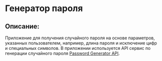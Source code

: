 # Генератор пароля
## Описание:
Приложение для получения случайного пароля на основе параметров, указанных пользователем, например, длина пароля и исключение цифр и специальных символов. В приложении используется API сервис по генерации случайного пароля [Password Generator API](https://api-ninjas.com/api/passwordgenerator).
